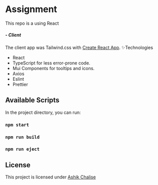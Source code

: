 # Assignment

This repo is a using React

##### - Client

The client app was Tailwind.css with [Create React App](https://nextjs.org/docs/getting-started).
✨Technologies

- React
- TypeScript for less error-prone code.
- Mui Components for tooltips and icons.
- Axios
- Eslint
- Prettier

## Available Scripts

In the project directory, you can run:

### `npm start`

### `npm run build`

### `npm run eject`

## License

This project is licensed under [Ashik Chalise](https://www.linkedin.com/in/ashik-chalise-065915143/)
